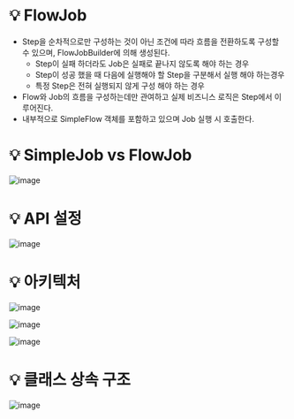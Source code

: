 # 💡 FlowJob

- Step을 순차적으로만 구성하는 것이 아닌 조건에 따라 흐름을 전환하도록 구성할 수 있으며, FlowJobBuilder에 의해 생성된다.
  - Step이 실패 하더라도 Job은 실패로 끝나지 않도록 해야 하는 경우
  - Step이 성공 했을 때 다음에 실행해야 할 Step을 구분해서 실행 해야 하는경우
  - 특정 Step은 전혀 실행되지 않게 구성 해야 하는 경우
- Flow와 Job의 흐름을 구성하는데만 관여하고 실제 비즈니스 로직은 Step에서 이루어진다.
- 내부적으로 SimpleFlow 객체를 포함하고 있으며 Job 실행 시 호출한다.

# 💡 SimpleJob vs FlowJob

![image](https://github.com/user-attachments/assets/d33ce143-f95b-42ab-bd50-da227b3c2792)

# 💡 API 설정

![image](https://github.com/user-attachments/assets/f873b5c1-e09f-4e2c-bae5-f1a4fbe07e0f)

# 💡 아키텍처

![image](https://github.com/user-attachments/assets/f6ae1de8-fa76-46d9-b8db-878eb9c76e66)

![image](https://github.com/user-attachments/assets/d1a21709-395a-4570-b5d4-6721f1916de9)

![image](https://github.com/user-attachments/assets/e558bc5e-b1c2-4d8f-ab74-37a263747f36)

# 💡 클래스 상속 구조

![image](https://github.com/user-attachments/assets/1db1bd65-038c-42b2-89f4-092f87f54008)
